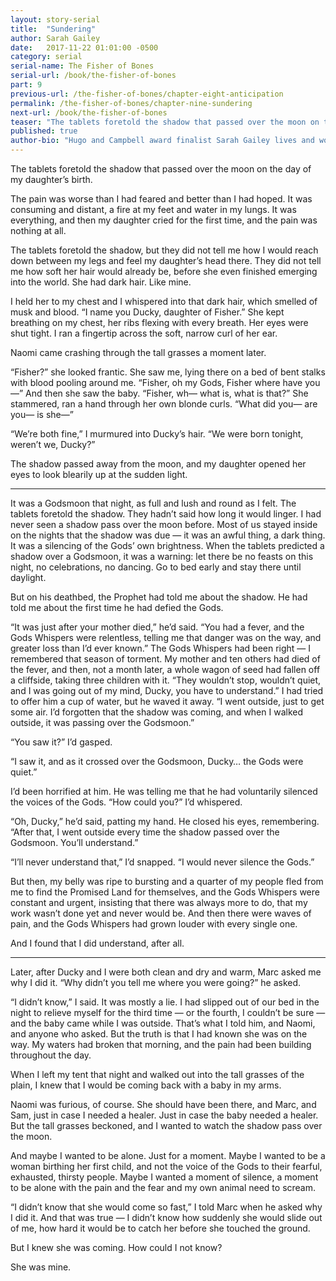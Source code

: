 ```yaml
---
layout: story-serial
title:  "Sundering"
author: Sarah Gailey
date:   2017-11-22 01:01:00 -0500
category: serial
serial-name: The Fisher of Bones
serial-url: /book/the-fisher-of-bones
part: 9
previous-url: /the-fisher-of-bones/chapter-eight-anticipation
permalink: /the-fisher-of-bones/chapter-nine-sundering
next-url: /book/the-fisher-of-bones
teaser: "The tablets foretold the shadow that passed over the moon on the day of my daughter’s birth."
published: true
author-bio: "Hugo and Campbell award finalist Sarah Gailey lives and works in beautiful Oakland, California. Her nonfiction has been published by _Mashable_ and the _Boston Globe_, and her fiction has been published internationally. She is a regular contributor for _Tor.com_ and _Barnes & Noble_. You can find links to her work at [www.sarahgailey.com](http://www.sarahgailey.com). She tweets [@gaileyfrey](http://twitter.com/gaileyfrey)."
---
```


The tablets foretold the shadow that passed over the moon on the day of my daughter’s birth.

The pain was worse than I had feared and better than I had hoped. It was consuming and distant, a fire at my feet and water in my lungs. It was everything, and then my daughter cried for the first time, and the pain was nothing at all.

The tablets foretold the shadow, but they did not tell me how I would reach down between my legs and feel my daughter’s head there. They did not tell me how soft her hair would already be, before she even finished emerging into the world. She had dark hair. Like mine.

I held her to my chest and I whispered into that dark hair, which smelled of musk and blood. “I name you Ducky, daughter of Fisher.” She kept breathing on my chest, her ribs flexing with every breath. Her eyes were shut tight. I ran a fingertip across the soft, narrow curl of her ear.

Naomi came crashing through the tall grasses a moment later.

“Fisher?” she looked frantic. She saw me, lying there on a bed of bent stalks with blood pooling around me. “Fisher, oh my Gods, Fisher where have you—” And then she saw the baby. “Fisher, wh— what is, what is that?” She stammered, ran a hand through her own blonde curls. “What did you— are you— is she—”

“We’re both fine,” I murmured into Ducky’s hair. “We were born tonight, weren’t we, Ducky?”

The shadow passed away from the moon, and my daughter opened her eyes to look blearily up at the sudden light.

----

It was a Godsmoon that night, as full and lush and round as I felt. The tablets foretold the shadow. They hadn’t said how long it would linger. I had never seen a shadow pass over the moon before. Most of us stayed inside on the nights that the shadow was due — it was an awful thing, a dark thing. It was a silencing of the Gods’ own brightness. When the tablets predicted a shadow over a Godsmoon, it was a warning: let there be no feasts on this night, no celebrations, no dancing. Go to bed early and stay there until daylight.

But on his deathbed, the Prophet had told me about the shadow. He had told me about the first time he had defied the Gods.

“It was just after your mother died,” he’d said. “You had a fever, and the Gods Whispers were relentless, telling me that danger was on the way, and greater loss than I’d ever known.” The Gods Whispers had been right — I remembered that season of torment. My mother and ten others had died of the fever, and then, not a month later, a whole wagon of seed had fallen off a cliffside, taking three children with it. “They wouldn’t stop, wouldn’t quiet, and I was going out of my mind, Ducky, you have to understand.” I had tried to offer him a cup of water, but he waved it away. “I went outside, just to get some air. I’d forgotten that the shadow was coming, and when I walked outside, it was passing over the Godsmoon.”

“You saw it?” I’d gasped.

“I saw it, and as it crossed over the Godsmoon, Ducky… the Gods were quiet.”

I’d been horrified at him. He was telling me that he had voluntarily silenced the voices of the Gods. “How could you?” I’d whispered.

“Oh, Ducky,” he’d said, patting my hand. He closed his eyes, remembering. “After that, I went outside every time the shadow passed over the Godsmoon. You’ll understand.”

“I’ll never understand that,” I’d snapped. “I would never silence the Gods.”

But then, my belly was ripe to bursting and a quarter of my people fled from me to find the Promised Land for themselves, and the Gods Whispers were constant and urgent, insisting that there was always more to do, that my work wasn’t done yet and never would be. And then there were waves of pain, and the Gods Whispers had grown louder with every single one.

And I found that I did understand, after all.

----

Later, after Ducky and I were both clean and dry and warm, Marc asked me why I did it. “Why didn’t you tell me where you were going?” he asked.

“I didn’t know,” I said. It was mostly a lie. I had slipped out of our bed in the night to relieve myself for the third time — or the fourth, I couldn’t be sure — and the baby came while I was outside. That’s what I told him, and Naomi, and anyone who asked. But the truth is that I had known she was on the way. My waters had broken that morning, and the pain had been building throughout the day.

When I left my tent that night and walked out into the tall grasses of the plain, I knew that I would be coming back with a baby in my arms.

Naomi was furious, of course. She should have been there, and Marc, and Sam, just in case I needed a healer. Just in case the baby needed a healer. But the tall grasses beckoned, and I wanted to watch the shadow pass over the moon.

And maybe I wanted to be alone. Just for a moment. Maybe I wanted to be a woman birthing her first child, and not the voice of the Gods to their fearful, exhausted, thirsty people. Maybe I wanted a moment of silence, a moment to be alone with the pain and the fear and my own animal need to scream.

“I didn’t know that she would come so fast,” I told Marc when he asked why I did it. And that was true — I didn’t know how suddenly she would slide out of me, how hard it would be to catch her before she touched the ground.

But I knew she was coming. How could I not know?

She was mine.

